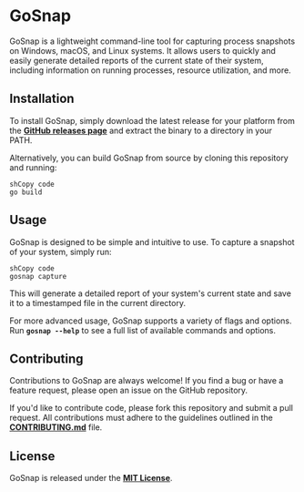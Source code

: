 # GoSnap

GoSnap is a lightweight command-line tool for capturing process snapshots on Windows, macOS, and Linux systems. It allows users to quickly and easily generate detailed reports of the current state of their system, including information on running processes, resource utilization, and more.

## **Installation**

To install GoSnap, simply download the latest release for your platform from the **[GitHub releases page](https://github.com/yourusername/gosnap/releases)** and extract the binary to a directory in your PATH.

Alternatively, you can build GoSnap from source by cloning this repository and running:

```
shCopy code
go build

```

## **Usage**

GoSnap is designed to be simple and intuitive to use. To capture a snapshot of your system, simply run:

```
shCopy code
gosnap capture
```

This will generate a detailed report of your system's current state and save it to a timestamped file in the current directory.

For more advanced usage, GoSnap supports a variety of flags and options. Run **`gosnap --help`** to see a full list of available commands and options.

## **Contributing**

Contributions to GoSnap are always welcome! If you find a bug or have a feature request, please open an issue on the GitHub repository.

If you'd like to contribute code, please fork this repository and submit a pull request. All contributions must adhere to the guidelines outlined in the **[CONTRIBUTING.md](https://chat.openai.com/CONTRIBUTING.md)** file.

## **License**

GoSnap is released under the **[MIT License](https://chat.openai.com/LICENSE)**.
